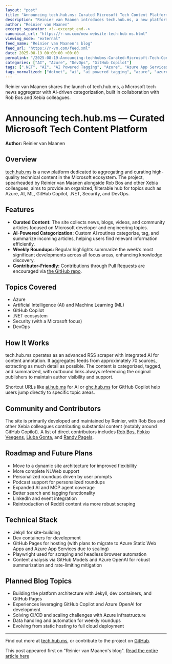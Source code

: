 ```yaml
---
layout: "post"
title: "Announcing tech.hub.ms: Curated Microsoft Tech Content Platform"
description: "Reinier van Maanen introduces tech.hub.ms, a new platform that aggregates, categorizes, and curates technical content from across the Microsoft ecosystem. The site covers Azure, AI, ML, GitHub Copilot, .NET, Security, and DevOps, offering AI-powered tagging, regular roundups, and a transparent process for contributors. Reinier details why the site was created, its underlying technology, community involvement, and plans for future enhancement."
author: "Reinier van Maanen"
excerpt_separator: <!--excerpt_end-->
canonical_url: "https://r-vm.com/new-website-tech-hub-ms.html"
viewing_mode: "external"
feed_name: "Reinier van Maanen's blog"
feed_url: "https://r-vm.com/feed.xml"
date: 2025-08-19 00:00:00 +00:00
permalink: "/2025-08-19-Announcing-techhubms-Curated-Microsoft-Tech-Content-Platform.html"
categories: ["AI", "Azure", "DevOps", "GitHub Copilot"]
tags: [".NET", "AI", "AI Powered Tagging", "Azure", "Azure App Services", "Azure Static Web Apps", "Curated Content", "Developer Tools", "DevOps", "GitHub Copilot", "GitHub Pages", "Jekyll", "Machine Learning", "Microsoft", "Microsoft Tech Hub", "OpenAI", "Personalization", "Playwright", "Posts", "Site Launch", "Tech News", "Weekly Roundup"]
tags_normalized: ["dotnet", "ai", "ai powered tagging", "azure", "azure app services", "azure static web apps", "curated content", "developer tools", "devops", "github copilot", "github pages", "jekyll", "machine learning", "microsoft", "microsoft tech hub", "openai", "personalization", "playwright", "posts", "site launch", "tech news", "weekly roundup"]
---
```


Reinier van Maanen shares the launch of tech.hub.ms, a Microsoft tech news aggregator with AI-driven categorization, built in collaboration with Rob Bos and Xebia colleagues.<!--excerpt_end-->

# Announcing tech.hub.ms — Curated Microsoft Tech Content Platform

**Author:** Reinier van Maanen

## Overview

[tech.hub.ms](https://tech.hub.ms) is a new platform dedicated to aggregating and curating high-quality technical content in the Microsoft ecosystem. The project, spearheaded by Reinier van Maanen alongside Rob Bos and other Xebia colleagues, aims to provide an organized, filterable hub for topics such as Azure, AI, ML, GitHub Copilot, .NET, Security, and DevOps.

## Features

- **Curated Content:** The site collects news, blogs, videos, and community articles focused on Microsoft developer and engineering topics.
- **AI-Powered Categorization:** Custom AI routines categorize, tag, and summarize incoming articles, helping users find relevant information efficiently.
- **Weekly Roundups:** Regular highlights summarize the week’s most significant developments across all focus areas, enhancing knowledge discovery.
- **Contributor-Friendly:** Contributions through Pull Requests are encouraged via [the GitHub repo](https://github.com/techhubms/techhub).

## Topics Covered

- Azure
- Artificial Intelligence (AI) and Machine Learning (ML)
- GitHub Copilot
- .NET ecosystem
- Security (with a Microsoft focus)
- DevOps

## How It Works

tech.hub.ms operates as an advanced RSS scraper with integrated AI for content annotation. It aggregates feeds from approximately 70 sources, extracting as much detail as possible. The content is categorized, tagged, and summarized, with outbound links always referencing the original publishers to maintain author visibility and support.

Shortcut URLs like [ai.hub.ms](https://ai.hub.ms) for AI or [ghc.hub.ms](https://ghc.hub.ms) for GitHub Copilot help users jump directly to specific topic areas.

## Community and Contributors

The site is primarily developed and maintained by Reinier, with Rob Bos and other Xebia colleagues contributing substantial content (notably around GitHub Copilot). A list of direct contributors includes [Rob Bos](https://github.com/rajbos), [Fokko Veegens](https://github.com/FokkoVeegens), [Liuba Gonta](https://github.com/liubchigo), and [Randy Pagels](https://github.com/PagelsR).

## Roadmap and Future Plans

- Move to a dynamic site architecture for improved flexibility
- More complete NLWeb support
- Personalized roundups driven by user prompts
- Podcast support for personalized roundups
- Expanded AI and MCP agent coverage
- Better search and tagging functionality
- LinkedIn and event integration
- Reintroduction of Reddit content via more robust scraping

## Technical Stack

- Jekyll for site-building
- Dev containers for development
- GitHub Pages for hosting (with plans to migrate to Azure Static Web Apps and Azure App Services due to scaling)
- Playwright used for scraping and headless browser automation
- Content analysis via GitHub Models and Azure OpenAI for robust summarization and rate-limiting mitigation

## Planned Blog Topics

- Building the platform architecture with Jekyll, dev containers, and GitHub Pages
- Experiences leveraging GitHub Copilot and Azure OpenAI for development
- Solving CI/CD and scaling challenges with Azure infrastructure
- Data handling and automation for weekly roundups
- Evolving from static hosting to full cloud deployment

---

Find out more at [tech.hub.ms](https://tech.hub.ms), or contribute to the project on [GitHub](https://github.com/techhubms/techhub).

This post appeared first on "Reinier van Maanen's blog". [Read the entire article here](https://r-vm.com/new-website-tech-hub-ms.html)
